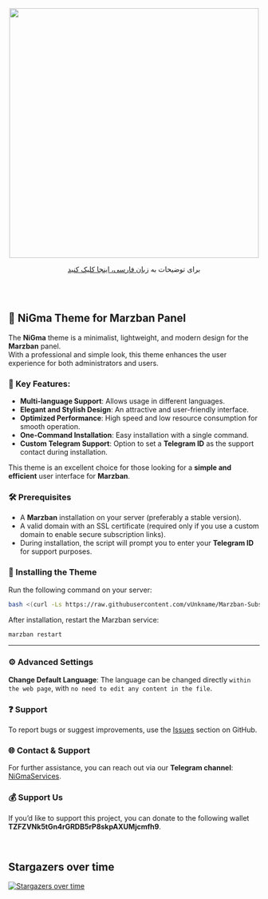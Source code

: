 <div align="center"><img src="https://raw.githubusercontent.com/vUnkname/Marzban-Subscription-NiGma/main/NiGma.png" width="500">
<br>

برای توضیحات به <a href="https://github.com/vUnkname/Marzban-Subscription-NiGma/blob/main/README-fa.md"> زبان فارسی، اینجا کلیک کنید</a>

</div>
<br><br>

## 🎨 NiGma Theme for Marzban Panel  
The **NiGma** theme is a minimalist, lightweight, and modern design for the **Marzban** panel.  
With a professional and simple look, this theme enhances the user experience for both administrators and users.  
  
### 🌟 Key Features:  
- **Multi-language Support**: Allows usage in different languages.  
- **Elegant and Stylish Design**: An attractive and user-friendly interface.  
- **Optimized Performance**: High speed and low resource consumption for smooth operation.  
- **One-Command Installation**: Easy installation with a single command.  
- **Custom Telegram Support**: Option to set a **Telegram ID** as the support contact during installation.
  
This theme is an excellent choice for those looking for a **simple and efficient** user interface for **Marzban**.  


### 🛠 Prerequisites  
- A **Marzban** installation on your server (preferably a stable version).  
- A valid domain with an SSL certificate (required only if you use a custom domain to enable secure subscription links).  
- During installation, the script will prompt you to enter your **Telegram ID** for support purposes.  


### 🚀 Installing the Theme  
Run the following command on your server:  
```bash  
bash <(curl -Ls https://raw.githubusercontent.com/vUnkname/Marzban-Subscription-NiGma/main/install.sh)  
```  
After installation, restart the Marzban service:  
```bash  
marzban restart  
```  
---

### ⚙️ Advanced Settings  
**Change Default Language**: The language can be changed directly `within the web page`, with `no need to edit any content in the file`.


### ❓ Support  
To report bugs or suggest improvements, use the [Issues](https://github.com/vUnkname/Marzban-Subscription-NiGma/issues) section on GitHub.  
### 🌐 Contact & Support  
For further assistance, you can reach out via our **Telegram channel**: [NiGmaServices](https://t.me/NiGmaServices).  

### 💰 Support Us  
If you’d like to support this project, you can donate to the following wallet
**TZFZVNk5tGn4rGRDB5rP8skpAXUMjcmfh9**.  

<br>
  
## Stargazers over time
[![Stargazers over time](https://starchart.cc/vUnkname/Marzban-Subscription-NiGma.svg?variant=adaptive)](https://starchart.cc/vUnkname/Marzban-Subscription-NiGma)